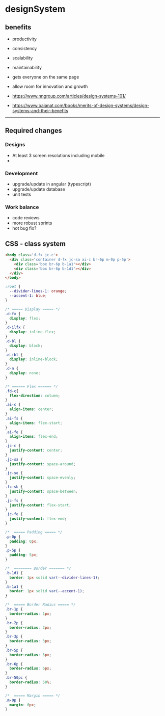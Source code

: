 # designSystem

## benefits
  - productivity
  - consistency
  - scalability
  - maintainability
  - gets everyone on the same page
  - allow room for innovation and growth 
  
- https://www.nngroup.com/articles/design-systems-101/
- https://www.baianat.com/books/merits-of-design-systems/design-systems-and-their-benefits


---
Required changes
---
### Designs
- At least 3 screen resolutions including mobile
- 

### Development  
- upgrade/update in angular (typescript)
- upgrade/update database
- unit tests 

### Work balance
- code reviews
- more robust sprints
- hot bug fix? 

## CSS - class system

``` html
<body class='d-fx jc-c'>
  <div class='container d-fx jc-sa ai-c br-6p m-0p p-5p'>
    <div class='box br-6p b-1a1'></div>
    <div class='box br-6p b-1d1'></div>
  </div>
</body>
```

``` css
:root {
  --divider-lines-1: orange;
  --accent-1: blue;
}

/* ===== Display ===== */
.d-fx {
  display: flex;
}
.d-ilfx {
  display: inline-flex;
}
.d-bl {
  display: block;
}
.d-ibl {
  display: inline-block;
}
.d-n {
  display: none;
}

/* ====== Flex ====== */
.fd-c{
  flex-direction: column;
}
.ai-c {
  align-items: center;
}
.ai-fs {
  align-items: flex-start;
}
.ai-fe {
  align-items: flex-end;
}
.jc-c {
  justify-content: center;
}
.jc-sa {
  justify-content: space-around;
}
.jc-se {
  justify-content: space-evenly;
}
.fc-sb {
  justify-content: space-between;
}
.jc-fs {
  justify-content: flex-start;
}
.jc-fe {
  justify-content: flex-end;
}

/*  ===== Padding ===== */
.p-0p {
  padding: 0px;
}
.p-5p {
  padding: 5px;
}

/*  ======== Border ======= */
.b-1d1 {
  border: 1px solid var(--divider-lines-1);
}
.b-1a1 {
  border: 1px solid var(--accent-1);
}

/*  ===== Border Radius ===== */
.br-1p {
  border-radius: 1px;
}
.br-2p {
  border-radius: 2px;
}
.br-3p {
  border-radius: 3px;
}
.br-5p {
  border-radius: 5px;
}
.br-6p {
  border-radius: 6px;
}
.br-50pc {
  border-radius: 50%;
}

/*  ===== Margin ===== */
.m-0p {
  margin: 0px;
}
```




